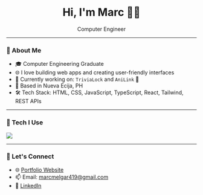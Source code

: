 <h1 align="center">Hi, I'm Marc 👨‍💻</h1>
<p align="center">
  Computer Engineer
</p>

---

### 🚀 About Me
- 🎓 Computer Engineering Graduate
- 🌐 I love building web apps and creating user-friendly interfaces
- 🧠 Currently working on: `TriviaLock` and `AniLink` 🌾
- 📍 Based in Nueva Ecija, PH
- 🛠 Tech Stack: HTML, CSS, JavaScript, TypeScript, React, Tailwind, REST APIs

---

### 🧰 Tech I Use
<p>
  <img src="https://skillicons.dev/icons?i=html,css,js,ts,react,vite,nodejs,tailwind,figma,git" />
</p>

---

### 🔗 Let's Connect
- 🌐 [Portfolio Website](https://marc-portfoliooo.netlify.app/)
- 📫 Email: marcmelgar419@gmail.com
- 💼 [LinkedIn](https://www.linkedin.com/in/marc-melgar-88653b310)
